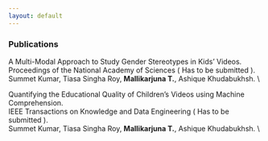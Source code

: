 ```yaml
---
layout: default
---
```


### Publications 

<span class='paper-title'>A Multi-Modal Approach to Study Gender Stereotypes in Kids’ Videos.</span>\
Proceedings of the National Academy of Sciences ( Has to be submitted ). \
Summet Kumar, Tiasa Singha Roy, **Mallikarjuna T.**, Ashique Khudabukhsh. \

<span class='paper-title'>Quantifying the Educational Quality of Children’s Videos using Machine Comprehension.</span>\
IEEE Transactions on Knowledge and Data Engineering ( Has to be submitted ). \
Summet Kumar, Tiasa Singha Roy, **Mallikarjuna T.**, Ashique Khudabukhsh. \

